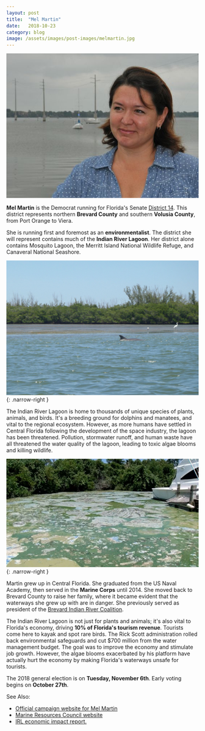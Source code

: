 ```yaml
---
layout: post
title:  "Mel Martin"
date:   2018-10-23
category: blog
image: /assets/images/post-images/melmartin.jpg
---
```


![Photo of Mel Martin](/assets/images/post-images/melmartin.jpg)

**Mel Martin** is the Democrat running for Florida's Senate [District 14](https://www.flsenate.gov/Senators/S14). <!-- more -->This district represents northern **Brevard County** and southern **Volusia County**, from Port Orange to Viera.

She is running first and foremost as an **environmentalist**. The district she will represent contains much of the **Indian River Lagoon**. Her district alone contains Mosquito Lagoon, the Merritt Island National Wildlife Refuge, and Canaveral National Seashore. 

![Photo of Indian River Lagoon](/assets/images/post-images/irl-healthy.jpg){: .narrow-right }

The Indian River Lagoon is home to thousands of unique species of plants, animals, and birds. It's a breeding ground for dolphins and manatees, and vital to the regional ecosystem. However, as more humans have settled in Central Florida following the development of the space industry, the lagoon has been threatened. Pollution, stormwater runoff, and human waste have all threatened the water quality of the lagoon, leading to toxic algae blooms and killing wildlife.

![Photo of an algae bloom](/assets/images/post-images/dead_lagoon.jpg){: .narrow-right }

Martin grew up in Central Florida. She graduated from the US Naval Academy, then served in the **Marine Corps** until 2014. She moved back to Brevard County to raise her family, where it became evident that the waterways she grew up with are in danger. She previously served as president of the [Brevard Indian River Coalition](https://helpthelagoon.org/).

The Indian River Lagoon is not just for plants and animals; it's also vital to Florida's economy, driving **10% of Florida's tourism revenue**. Tourists come here to kayak and spot rare birds. The Rick Scott administration rolled back environmental safeguards and cut $700 million from the water management budget. The goal was to improve the economy and stimulate job growth. However, the algae blooms exacerbated by his platform have actually hurt the economy by making Florida's waterways unsafe for tourists.

The 2018 general election is on **Tuesday, November 6th**. Early voting begins on **October 27th**.

See Also:
* [Official campaign website for Mel Martin](https://www.melforsenate14.com/)
* [Marine Resources Council website](https://savetheirl.org/)
* [IRL economic impact report.](http://loveourlagoon.com/IRL-Economic-Valuation-Update-07252016.pdf)


